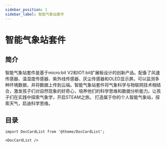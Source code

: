```yaml
---
sidebar_position: 1
sidebar_label: 智能气象站套件
---
```


# 智能气象站套件

## 简介

智能气象站套件是基于micro:bit V2和IOT:bit扩展板设计的创新产品。配备了风速传感器、温湿度传感器、紫外线传感器、灰尘传感器和OLED显示屏。可以监测多种环境数据，并将数据上传到云端。智能气象站套件将气象科学与物联网技术相结合，激发孩子们对自然现象的好奇心，培养他们的科学思维和数据分析能力。让孩子们在实践中探索气象学，开启STEAM之旅。
打造属于你的个人智能气象站，探索天气，启迪科学思维。

## 目录

```mdx-code-block
import DocCardList from '@theme/DocCardList';

<DocCardList />
```
